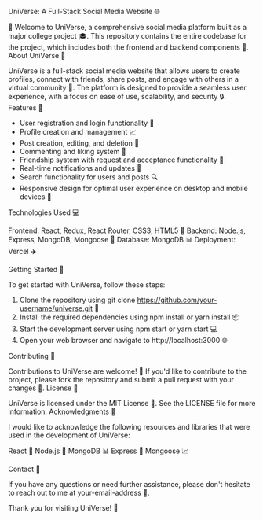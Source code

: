 UniVerse: A Full-Stack Social Media Website 🌐

🎉 Welcome to UniVerse, a comprehensive social media platform built as a major college project 🎓. This repository contains the entire codebase for the project, which includes both the frontend and backend components 🤖.
About UniVerse 🤔

UniVerse is a full-stack social media website that allows users to create profiles, connect with friends, share posts, and engage with others in a virtual community 🌟. The platform is designed to provide a seamless user experience, with a focus on ease of use, scalability, and security 🔒.
Features 🎉

- User registration and login functionality 📝
- Profile creation and management 📈
- Post creation, editing, and deletion 📝
- Commenting and liking system 💬
- Friendship system with request and acceptance functionality 🤝
- Real-time notifications and updates 📣
- Search functionality for users and posts 🔍
- Responsive design for optimal user experience on desktop and mobile devices 📱

Technologies Used 💻

Frontend: React, Redux, React Router, CSS3, HTML5 🌈
Backend: Node.js, Express, MongoDB, Mongoose 🚀
Database: MongoDB 📊
Deployment: Vercel ✈️

Getting Started 🚀

To get started with UniVerse, follow these steps:

1. Clone the repository using git clone https://github.com/your-username/universe.git 📂
2. Install the required dependencies using npm install or yarn install 📦
3. Start the development server using npm start or yarn start 💻
4. Open your web browser and navigate to http://localhost:3000 🌐

Contributing 🤝

Contributions to UniVerse are welcome! 🎉 If you'd like to contribute to the project, please fork the repository and submit a pull request with your changes 📝.
License 📜

UniVerse is licensed under the MIT License 📝. See the LICENSE file for more information.
Acknowledgments 🙏

I would like to acknowledge the following resources and libraries that were used in the development of UniVerse:

React 🤖
Node.js 🚀
MongoDB 📊
Express 🚂
Mongoose 📈

Contact 📲

If you have any questions or need further assistance, please don't hesitate to reach out to me at your-email-address 📧.

Thank you for visiting UniVerse! 👋
